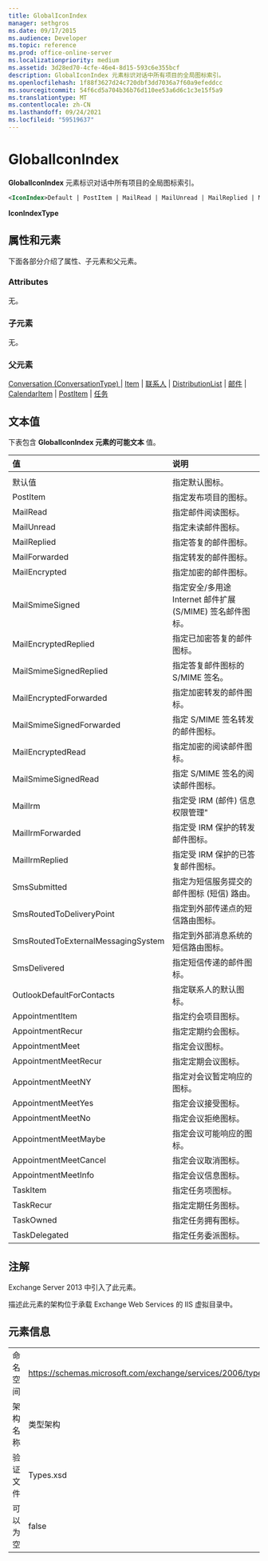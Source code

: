 ```yaml
---
title: GlobalIconIndex
manager: sethgros
ms.date: 09/17/2015
ms.audience: Developer
ms.topic: reference
ms.prod: office-online-server
ms.localizationpriority: medium
ms.assetid: 3d28ed70-4cfe-46e4-8d15-593c6e355bcf
description: GlobalIconIndex 元素标识对话中所有项目的全局图标索引。
ms.openlocfilehash: 1f88f3627d24c720dbf3dd7036a7f60a9efeddcc
ms.sourcegitcommit: 54f6cd5a704b36b76d110ee53a6d6c1c3e15f5a9
ms.translationtype: MT
ms.contentlocale: zh-CN
ms.lasthandoff: 09/24/2021
ms.locfileid: "59519637"
---
```

# <a name="globaliconindex"></a>GlobalIconIndex

**GlobalIconIndex** 元素标识对话中所有项目的全局图标索引。 
  
```XML
<IconIndex>Default | PostItem | MailRead | MailUnread | MailReplied | MailForwarded | MailEncrypted | MailSmimeSigned | MailEncrytedReplied | MailSmimeSignedReplied | MailEncryptedForwarded | MailSmimeSignedForwarded | MailEncryptedRead | MailSmimeSignedRead | MailIrm | MaillrmForwarded | MaillrmReplied | SmsSubmitted | SmsRoutedToDeliveryPoint | SmsRoutedToExternalMessagingSystem | SmsDelivered | OutlookDefaultForContacts | AppointmentItem | AppointmentRecur | AppointmentMeet | AppointmentMeetRecur | AppointmentMeetNY | AppointmentMeetYes | AppointmentMeetNo | AppointmentMeetMaybe | AppointmentMeetCancel | AppointmentMeetInfo | TaskItem | TaskRecur | TaskOwned | TaskDelegated</IconIndex>
```

 **IconIndexType**
## <a name="attributes-and-elements"></a>属性和元素

下面各部分介绍了属性、子元素和父元素。
  
### <a name="attributes"></a>Attributes

无。
  
### <a name="child-elements"></a>子元素

无。
  
### <a name="parent-elements"></a>父元素

[Conversation (ConversationType) ](conversation-conversationtype.md)  | [Item](item.md)  | [联系人](contact.md)  | [DistributionList](distributionlist.md)  | [邮件](message-ex15websvcsotherref.md)  | [CalendarItem](calendaritem.md)  | [PostItem](postitem.md)  | [任务](task.md)
  
## <a name="text-value"></a>文本值

下表包含 **GlobalIconIndex 元素的可能文本** 值。 
  
|**值**|**说明**|
|:-----|:-----|
|||
|默认值  <br/> |指定默认图标。  <br/> |
|PostItem  <br/> |指定发布项目的图标。  <br/> |
|MailRead  <br/> |指定邮件阅读图标。  <br/> |
|MailUnread  <br/> |指定未读邮件图标。  <br/> |
|MailReplied  <br/> |指定答复的邮件图标。  <br/> |
|MailForwarded  <br/> |指定转发的邮件图标。  <br/> |
|MailEncrypted  <br/> |指定加密的邮件图标。  <br/> |
|MailSmimeSigned  <br/> |指定安全/多用途 Internet 邮件扩展 (S/MIME) 签名邮件图标。  <br/> |
|MailEncryptedReplied  <br/> |指定已加密答复的邮件图标。  <br/> |
|MailSmimeSignedReplied  <br/> |指定答复邮件图标的 S/MIME 签名。  <br/> |
|MailEncryptedForwarded  <br/> |指定加密转发的邮件图标。  <br/> |
|MailSmimeSignedForwarded  <br/> |指定 S/MIME 签名转发的邮件图标。  <br/> |
|MailEncryptedRead  <br/> |指定加密的阅读邮件图标。  <br/> |
|MailSmimeSignedRead  <br/> |指定 S/MIME 签名的阅读邮件图标。  <br/> |
|MailIrm  <br/> |指定受 IRM (邮件) 信息权限管理"  <br/> |
|MailIrmForwarded  <br/> |指定受 IRM 保护的转发邮件图标。  <br/> |
|MailIrmReplied  <br/> |指定受 IRM 保护的已答复邮件图标。  <br/> |
|SmsSubmitted  <br/> |指定为短信服务提交的邮件图标 (短信) 路由。  <br/> |
|SmsRoutedToDeliveryPoint  <br/> |指定到外部传递点的短信路由图标。  <br/> |
|SmsRoutedToExternalMessagingSystem  <br/> |指定到外部消息系统的短信路由图标。  <br/> |
|SmsDelivered  <br/> |指定短信传递的邮件图标。  <br/> |
|OutlookDefaultForContacts  <br/> |指定联系人的默认图标。  <br/> |
|AppointmentItem  <br/> |指定约会项目图标。  <br/> |
|AppointmentRecur  <br/> |指定定期约会图标。  <br/> |
|AppointmentMeet  <br/> |指定会议图标。  <br/> |
|AppointmentMeetRecur  <br/> |指定定期会议图标。  <br/> |
|AppointmentMeetNY  <br/> |指定对会议暂定响应的图标。  <br/> |
|AppointmentMeetYes  <br/> |指定会议接受图标。  <br/> |
|AppointmentMeetNo  <br/> |指定会议拒绝图标。  <br/> |
|AppointmentMeetMaybe  <br/> |指定会议可能响应的图标。  <br/> |
|AppointmentMeetCancel  <br/> |指定会议取消图标。  <br/> |
|AppointmentMeetInfo  <br/> |指定会议信息图标。  <br/> |
|TaskItem  <br/> |指定任务项图标。  <br/> |
|TaskRecur  <br/> |指定定期任务图标。  <br/> |
|TaskOwned  <br/> |指定任务拥有图标。  <br/> |
|TaskDelegated  <br/> |指定任务委派图标。  <br/> |
   
## <a name="remarks"></a>注解

Exchange Server 2013 中引入了此元素。
  
描述此元素的架构位于承载 Exchange Web Services 的 IIS 虚拟目录中。
  
## <a name="element-information"></a>元素信息

|||
|:-----|:-----|
|命名空间  <br/> |https://schemas.microsoft.com/exchange/services/2006/types  <br/> |
|架构名称  <br/> |类型架构  <br/> |
|验证文件  <br/> |Types.xsd  <br/> |
|可以为空  <br/> |false  <br/> |
   

